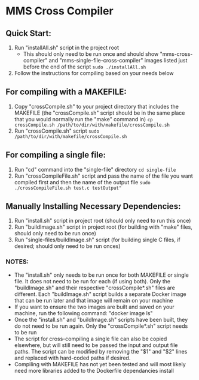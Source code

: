 # MMS Cross Compiler

## Quick Start:

1. Run "installAll.sh" script in the project root
    - This should only need to be run once and should show "mms-cross-compiler" and "mms-single-file-cross-compiler" images listed just before the end of the script
    ``sudo ./installAll.sh``
2. Follow the instructions for compiling based on your needs below

## For compiling with a MAKEFILE:

1. Copy "crossCompile.sh" to your project directory that includes the MAKEFILE (the "crossCompile.sh" script should be in the same place that you would normally run the "make" command in)
    ``cp crossCompile.sh /path/to/dir/with/makefile/crossCompile.sh``
2. Run "crossCompile.sh" script
    ``sudo /path/to/dir/with/makefile/crossCompile.sh``

## For compiling a single file:

1. Run "cd" command into the "single-file" directory
    ``cd single-file``
2. Run "crossCompileFile.sh" script and pass the name of the file you want compiled first and then the name of the output file
    ``sudo ./crossCompileFile.sh test.c testOutput"``

## Manually Installing Necessary Dependencies:

1. Run "install.sh" script in project root (should only need to run this once)
2. Run "buildImage.sh" script in project root (for building with "make" files,
   should only need to be run once)
3. Run "single-files/buildImage.sh" script (for building single C files, if
   desired; should only need to be run onces)

### NOTES:

- The "install.sh" only needs to be run once for both MAKEFILE or single file. It does not need to be run for each (if using both). Only the "buildImage.sh" and their respective "crossCompile*.sh" files are different. Each "buildImage.sh" script builds a separate Docker image that can be run later and that image will remain on your machine
- If you want to ensure the two images are built and saved on your machine, run the following command: "docker image ls"
- Once the "install.sh" and "buildImage.sh" scripts have been built, they do not need to be run again. Only the "crossCompile*.sh" script needs to be run
- The script for cross-compiling a single file can also be copied elsewhere, but will still need to be passed the input and output file paths. The script can be modified by removing the "$1" and "$2" lines and replaced with hard-coded paths if desired.
- Compiling with MAKEFILE has not yet been tested and will most likely need more libraries added to the Dockerfile dependancies install
